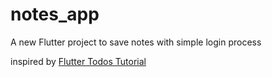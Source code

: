 # notes_app

A new Flutter project to save notes with simple login process

inspired by [Flutter Todos Tutorial](https://bloclibrary.dev/#/fluttertodostutorial)


